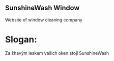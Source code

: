 ## SunshineWash Window
Website of window cleaning company

# Slogan:
Za žhavým leskem vašich oken stojí SunshineWash
